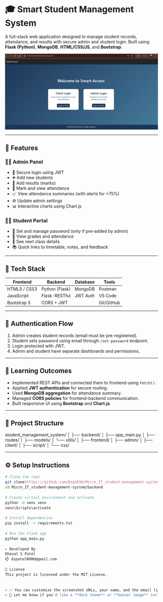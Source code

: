# 🎓 Smart Student Management System

A full-stack web application designed to manage student records, attendance, and results with secure admin and student login. Built using **Flask (Python)**, **MongoDB**, **HTML/CSS/JS**, and **Bootstrap**.

![Dashboard Screenshot](frontend/images/dashboard.png)

---

## 🌟 Features

### 👨‍💼 Admin Panel
- 🔐 Secure login using JWT
- ➕ Add new students
- 🧾 Add results (marks)
- 📅 Mark and view attendance
- 📈 View attendance summaries (with alerts for <75%)
- ⚙️ Update admin settings
- 📊 Interactive charts using Chart.js

### 👨‍🎓 Student Portal
- 📝 Set and manage password (only if pre-added by admin)
- 📌 View grades and attendance
- 📅 See next class details
- 📚 Quick links to timetable, notes, and feedback

---

## 🚀 Tech Stack

| Frontend       | Backend      | Database  | Tools         |
|----------------|--------------|-----------|---------------|
| HTML5 / CSS3   | Python (Flask) | MongoDB   | Postman       |
| JavaScript     | Flask-RESTful | JWT Auth  | VS Code       |
| Bootstrap 5    | CORS + JWT    |           | Git/GitHub    |

---

## 🔐 Authentication Flow

1. Admin creates student records (email must be pre-registered).
2. Student sets password using email through `/set-password` endpoint.
3. Login protected with JWT.
4. Admin and student have separate dashboards and permissions.

---

## 🧠 Learning Outcomes

- Implemented REST APIs and connected them to frontend using `fetch()`.
- Applied **JWT authentication** for secure routing.
- Used **MongoDB aggregation** for attendance summary.
- Managed **CORS policies** for frontend-backend communication.
- Built responsive UI using **Bootstrap** and **Chart.js**.

---

## 📁 Project Structure

student_management_system/
│
├── backend/
│ ├── app_main.py
│ ├── routes/
│ ├── models/
│ └── utils/
│
├── frontend/
│ ├── admin/
│ ├── client/
│ ├── script/
│ └── css/


---

## ⚙️ Setup Instructions

```bash
# Clone the repo
git clone[https://github.com/Dsp2810/Micro_IT_student-management-system].git
cd Micro_IT_student-management-system/backend

# Create virtual environment and activate
python -m venv venv
venv\Scripts\activate

# Install dependencies
pip install -r requirements.txt

# Run the Flask app
python app_main.py

✍️ Developed By
Dhaval S Patel
📫 dspatel0006@gmail.com

📌 License
This project is licensed under the MIT License.


> ✅ You can customize the screenshot URLs, your name, and the email link as needed.  
> 🔁 Let me know if you'd like a **dark theme** or **banner image** included too!
